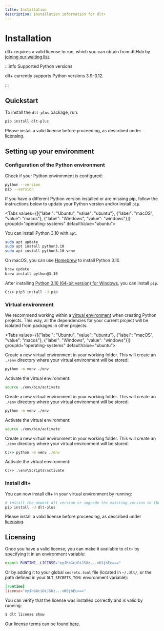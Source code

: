 ```yaml
---
title: Installation
description: Installation information for dlt+
---
```


# Installation

dlt+ requires a valid license to run, which you can obtain from dltHub by [joining our waiting list](https://info.dlthub.com/waiting-list).

:::info Supported Python versions

dlt+ currently supports Python versions 3.9-3.12.

:::

## Quickstart

To install the `dlt-plus` package, run:

```sh
pip install dlt-plus
```

Please install a valid license before proceeding, as described under [licensing](#licensing).

## Setting up your environment

### Configuration of the Python environment

Check if your Python environment is configured:

```sh
python --version
pip --version
```

If you have a different Python version installed or are missing pip, follow the instructions below to update your Python version and/or install `pip`.

<Tabs values={[{"label": "Ubuntu", "value": "ubuntu"}, {"label": "macOS", "value": "macos"}, {"label": "Windows", "value": "windows"}]}  groupId="operating-systems" defaultValue="ubuntu">
  <TabItem value="ubuntu">

You can install Python 3.10 with `apt`.

```sh
sudo apt update
sudo apt install python3.10
sudo apt install python3.10-venv
```

  </TabItem>
  <TabItem value="macos">

On macOS, you can use [Homebrew](https://brew.sh) to install Python 3.10.

```sh
brew update
brew install python@3.10
```

  </TabItem>
  <TabItem value="windows">

After installing [Python 3.10 (64-bit version) for Windows](https://www.python.org/downloads/windows/), you can install `pip`.

```sh
C:\> pip3 install -U pip
```

  </TabItem>
</Tabs>

### Virtual environment 

We recommend working within a [virtual environment](https://docs.python.org/3/library/venv.html) when creating Python projects.
This way, all the dependencies for your current project will be isolated from packages in other projects.

<Tabs values={[{"label": "Ubuntu", "value": "ubuntu"}, {"label": "macOS", "value": "macos"}, {"label": "Windows", "value": "windows"}]}  groupId="operating-systems" defaultValue="ubuntu">

  <TabItem value="ubuntu">

Create a new virtual environment in your working folder. This will create an `./env` directory where your virtual environment will be stored:

```sh
python -m venv ./env
```

Activate the virtual environment:

```sh
source ./env/bin/activate
```

  </TabItem>
  <TabItem value="macos">

Create a new virtual environment in your working folder. This will create an `./env` directory where your virtual environment will be stored:

```sh
python -m venv ./env
```

Activate the virtual environment:

```sh
source ./env/bin/activate
```

  </TabItem>
  <TabItem value="windows">

Create a new virtual environment in your working folder. This will create an `./env` directory where your virtual environment will be stored:

```bat
C:\> python -m venv ./env
```

Activate the virtual environment:

```bat
C:\> .\env\Scripts\activate
```

  </TabItem>
</Tabs>

### Install dlt+

You can now install dlt+ in your virtual environment by running:

```sh
# install the newest dlt version or upgrade the existing version to the newest one
pip install -U dlt-plus
```

Please install a valid license before proceeding, as described under [licensing](#licensing).

## Licensing

Once you have a valid license, you can make it available to `dlt+` by specifying it in an environment variable:

```sh
export RUNTIME__LICENSE="eyJhbGciOiJSUz...vKSjbEc==="
```

Or by adding it to your global `secrets.toml` file (located in `~/.dlt/`, or the path defined in your `DLT_SECRETS_TOML` environment variable):

```toml
[runtime]
license="eyJhbGciOiJSUz...vKSjbEc==="
```

You can verify that the license was installed correctly and is valid by running:

```sh
$ dlt license show
```

Our license terms can be found [here](https://dlthub.com/legal/dlt-plus-eula).